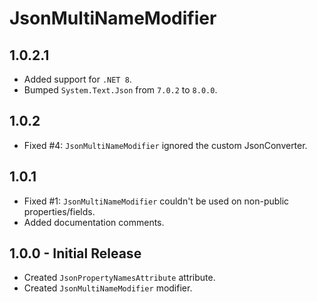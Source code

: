 # JsonMultiNameModifier

## 1.0.2.1

- Added support for `.NET 8`.
- Bumped `System.Text.Json` from `7.0.2` to `8.0.0`.

## 1.0.2

- Fixed #4: `JsonMultiNameModifier` ignored the custom JsonConverter.

## 1.0.1

- Fixed #1: `JsonMultiNameModifier` couldn't be used on non-public properties/fields.
- Added documentation comments.

## 1.0.0 - Initial Release

- Created `JsonPropertyNamesAttribute` attribute.
- Created `JsonMultiNameModifier` modifier.
